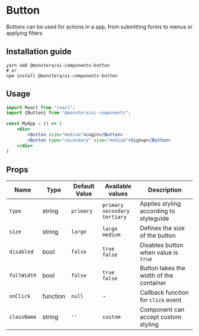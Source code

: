 # Button

Buttons can be used for actions in a app, from submitting forms to menus or applying filters

## Installation guide

```
yarn add @monstera/ui-components-button
# or
npm install @monstera/ui-components-button
```


## Usage

```jsx
import React from "react";
import {Button} from "@monstera/ui-components";

const MyApp = () => (
    <div>
        <Button size="medium">Login</Button>
        <Button type="secondary" size="medium">Signup</Button>
    </div>
)
```

## Props

| Name | Type | Default Value | Available values | Description |
| --- | --- | --- | --- | --- |
| `type` | string | `primary` | `primary` <br/> `secondary` <br/> `tertiary` | Applies styling according to styleguide |
| `size` | string | `large` | `large` <br/> `medium` | Defines the size of the button |
| `disabled` | bool | `false` | `true` <br /> `false` | Disables button when value is `true`|
| `fullWidth` | bool | `false` | `true` <br /> `false` | Button takes the width of the container |
| `onClick` | function | `null` | - | Callback function for `click` event |
| `className` | string  | `''` | `custom` | Component can accept custom styling |

